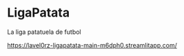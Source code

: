 # LigaPatata
La liga patatuela de futbol

https://lavel0rz-ligapatata-main-m6dph0.streamlitapp.com/
